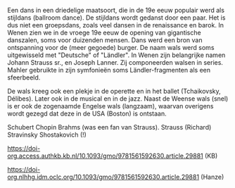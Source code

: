 Een dans in een driedelige maatsoort, die in de 19e eeuw populair werd als stijldans (ballroom dance). De stijldans wordt gedanst door een paar. Het is dus niet een groepsdans, zoals veel dansen in de renaissance en barok. In Wenen zien we in de vroege 19e eeuw de opening van  gigantische danszalen, soms voor duizenden mensen. Dans werd een bron van ontspanning voor de (meer gegoede) burger.
De naam wals werd soms uitgewisseld met "Deutsche" of "Ländler".
In Wenen zijn belangrijke namen Johann Strauss sr., en Joseph Lanner.
Zij componeerden walsen in series. Mahler gebruikte in zijn symfonieën soms Ländler-fragmenten als een sfeerbeeld.

De wals kreeg ook een plekje in de operette en in het ballet (Tchaikovsky, Délibes).
Later ook in de musical en in de jazz.
Naast de Weense wals (snel) is er ook de zogenaamde Engelse wals (langzaam), waarvan overigens wordt gezegd dat deze in de USA (Boston) is ontstaan.

Schubert
Chopin
Brahms (was een fan van Strauss).
Strauss (Richard)
Stravinsky
Shostakovich (!)

https://doi-org.access.authkb.kb.nl/10.1093/gmo/9781561592630.article.29881 (KB)

https://doi-org.nlhhg.idm.oclc.org/10.1093/gmo/9781561592630.article.29881 (Hanze)